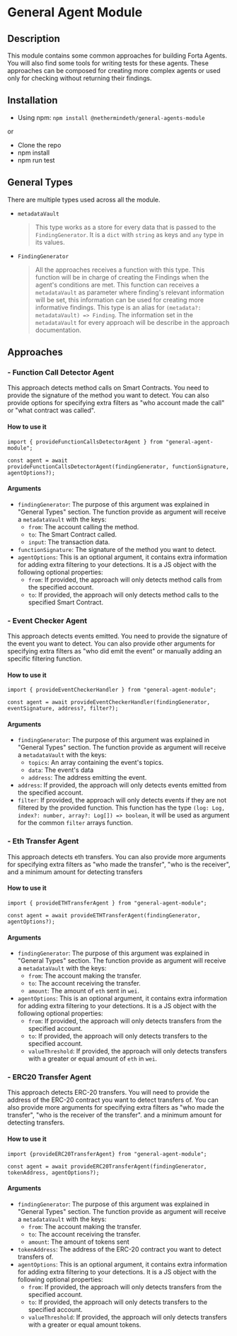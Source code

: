 # General Agent Module

## Description

This module contains some common approaches for building Forta Agents. You will also find some tools for writing tests for these agents. These approaches can be composed for creating more complex agents or used only for checking without returning their findings.

## Installation

- Using npm: `npm install @nethermindeth/general-agents-module`

or

- Clone the repo
- npm install
- npm run test

## General Types

There are multiple types used across all the module.

-  `metadataVault`
    > This type works as a store for every data that is passed to the `FindingGenerator`. It is a `dict` with `string` as keys and `any` type in its values.
-  `FindingGenerator`
    > All the approaches receives a function with this type. This function will be in charge of creating the Findings when the agent's conditions are met. This function can receives a `metadataVault` as parameter where finding's relevant information will be set, this information can be used for creating more informative findings. This type is an alias for `(metadata?: metadataVault) => Finding`. The information set in the `metadataVault` for every approach will be describe in the approach documentation.

## Approaches

### - Function Call Detector Agent

This approach detects method calls on Smart Contracts. You need to provide the signature of the method you want to detect. You can also provide options for specifying extra filters as "who account made the call" or "what contract was called".
#### How to use it
```
import { provideFunctionCallsDetectorAgent } from "general-agent-module";

const agent = await provideFunctionCallsDetectorAgent(findingGenerator, functionSignature, agentOptions?);
```

#### Arguments

- `findingGenerator`: The purpose of this argument was explained in "General Types" section. The function provide as argument will receive a `metadataVault` with the keys:
  - `from`: The account calling the method.
  - `to`: The Smart Contract called.
  - `input`: The transaction data.
- `functionSignature`: The signature of the method you want to detect.
- `agentOptions`: This is an optional argument, it contains extra information for adding extra filtering to your detections. It is a JS object with the following optional properties:
  - `from`: If provided, the approach will only detects method calls from the specified account.
  - `to`: If provided, the approach will only detects method calls to the specified Smart Contract.


### - Event Checker Agent

This approach detects events emitted. You need to provide the signature of the event you want to detect. You can also provide other arguments for specifying extra filters as "who did emit the event" or manually adding an specific filtering function.
#### How to use it
```
import { provideEventCheckerHandler } from "general-agent-module";

const agent = await provideEventCheckerHandler(findingGenerator, eventSignature, address?, filter?);
```

#### Arguments

- `findingGenerator`: The purpose of this argument was explained in "General Types" section. The function provide as argument will receive a `metadataVault` with the keys:
  - `topics`: An array containing the event's topics.
  - `data`: The event's data
  - `address`: The address emitting the event.
- `address`: If provided, the approach will only detects events emitted from the specified account.
- `filter`: If provided, the approach will only detects events if they are not filtered by the provided function. This function has the type `(log: Log, index?: number, array?: Log[]) => boolean`, it will be used as argument for the common `filter` arrays function.

### - Eth Transfer Agent

This approach detects eth transfers. You can also provide more arguments for specifying extra filters as "who made the transfer", "who is the receiver", and a minimum amount for detecting transfers

#### How to use it

```
import { provideETHTransferAgent } from "general-agent-module";

const agent = await provideETHTransferAgent(findingGenerator, agentOptions?);
```

#### Arguments

- `findingGenerator`: The purpose of this argument was explained in "General Types" section. The function provide as argument will receive a `metadataVault` with the keys:
  - `from`: The account making the transfer.
  - `to`: The account receiving the transfer.
  - `amount`: The amount of `eth` sent in `wei`.
- `agentOptions`: This is an optional argument, it contains extra information for adding extra filtering to your detections. It is a JS object with the following optional properties:
  - `from`: If provided, the approach will only detects transfers from the specified account.
  - `to`: If provided, the approach will only detects transfers to the specified account.
  - `valueThreshold`: If provided, the approach will only detects transfers with a greater or equal amount of `eth` in `wei`.


### - ERC20 Transfer Agent

This approach detects ERC-20 transfers. You will need to provide the address of the ERC-20 contract you want to detect transfers of. You can also provide more arguments for specifying extra filters as "who made the transfer", "who is the receiver of the transfer". and a minimum amount for detecting transfers.

#### How to use it

```
import {provideERC20TransferAgent} from "general-agent-module";

const agent = await provideERC20TransferAgent(findingGenerator,  tokenAddress, agentOptions?);
```

#### Arguments
- `findingGenerator`: The purpose of this argument was explained in "General Types" section. The function provide as argument will receive a `metadataVault` with the keys:
  - `from`: The account making the transfer.
  - `to`: The account receiving the transfer.
  - `amount`: The amount of tokens sent
- `tokenAddress`: The address of the ERC-20 contract you want to detect transfers of.
- `agentOptions`: This is an optional argument, it contains extra information for adding extra filtering to your detections. It is a JS object with the following optional properties:
  - `from`: If provided, the approach will only detects transfers from the specified account.
  - `to`: If provided, the approach will only detects transfers to the specified account.
  - `valueThreshold`: If provided, the approach will only detects transfers with a greater or equal amount tokens.
